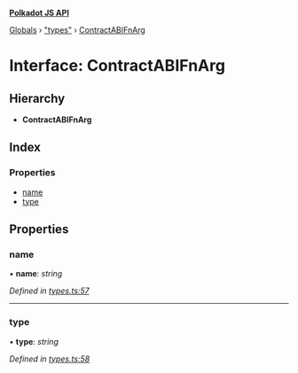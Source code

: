 **[Polkadot JS API](../README.md)**

[Globals](../globals.md) › [&quot;types&quot;](../modules/_types_.md) › [ContractABIFnArg](_types_.contractabifnarg.md)

# Interface: ContractABIFnArg

## Hierarchy

* **ContractABIFnArg**

## Index

### Properties

* [name](_types_.contractabifnarg.md#name)
* [type](_types_.contractabifnarg.md#type)

## Properties

###  name

• **name**: *string*

*Defined in [types.ts:57](https://github.com/polkadot-js/api/blob/bed3f9f/packages/api-contract/src/types.ts#L57)*

___

###  type

• **type**: *string*

*Defined in [types.ts:58](https://github.com/polkadot-js/api/blob/bed3f9f/packages/api-contract/src/types.ts#L58)*